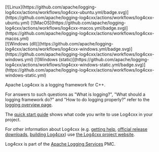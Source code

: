 <!--
 Licensed to the Apache Software Foundation (ASF) under one or more
 contributor license agreements.  See the NOTICE file distributed with
 this work for additional information regarding copyright ownership.
 The ASF licenses this file to You under the Apache License, Version 2.0
 (the "License"); you may not use this file except in compliance with
 the License.  You may obtain a copy of the License at

	http://www.apache.org/licenses/LICENSE-2.0

 Unless required by applicable law or agreed to in writing, software
 distributed under the License is distributed on an "AS IS" BASIS,
 WITHOUT WARRANTIES OR CONDITIONS OF ANY KIND, either express or implied.
 See the License for the specific language governing permissions and
 limitations under the License.
-->

<br/>
[![Linux](https://github.com/apache/logging-log4cxx/actions/workflows/log4cxx-ubuntu.yml/badge.svg)](https://github.com/apache/logging-log4cxx/actions/workflows/log4cxx-ubuntu.yml)
[![MacOS](https://github.com/apache/logging-log4cxx/actions/workflows/log4cxx-macos.yml/badge.svg)](https://github.com/apache/logging-log4cxx/actions/workflows/log4cxx-macos.yml)
<br/>
[![Windows (dll)](https://github.com/apache/logging-log4cxx/actions/workflows/log4cxx-windows.yml/badge.svg)](https://github.com/apache/logging-log4cxx/actions/workflows/log4cxx-windows.yml)
[![Windows (static)](https://github.com/apache/logging-log4cxx/actions/workflows/log4cxx-windows-static.yml/badge.svg)](https://github.com/apache/logging-log4cxx/actions/workflows/log4cxx-windows-static.yml)

Apache Log4cxx is a logging framework for C++.

For answers to such questions as "What is logging?",
"What should a logging framework do?" and
"How to do logging properly?"
refer to the [logging overview page](https://logging.apache.org/what-is-logging.html).

The [quick start guide](https://logging.apache.org/log4cxx/latest_stable/quick-start.html)
shows what code you write to use Log4cxx in your project.

For other information about Log4cxx
(e.g. [getting help](https://logging.apache.org/log4cxx/latest_stable/community.html),
[official release downloads](https://logging.apache.org/log4cxx/latest_stable/download.html),
[building Log4cxx](https://logging.apache.org/log4cxx/latest_stable/build.html)) use
[the Log4cxx project website](https://logging.apache.org/log4cxx/latest_stable).

Log4cxx is part of the [Apache Logging Services](https://logging.apache.org/) PMC.
